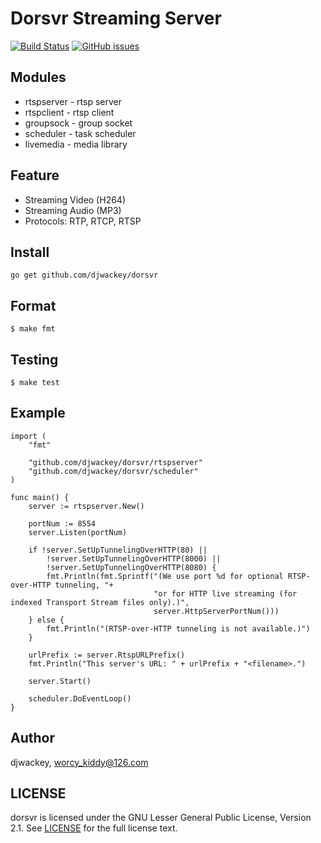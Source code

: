 Dorsvr Streaming Server
=======================

[![Build Status](https://travis-ci.org/djwackey/dorsvr.svg?branch=master)](https://travis-ci.org/djwackey/dorsvr) [![GitHub issues](https://img.shields.io/github/issues/djwackey/dorsvr.svg)](https://github.com/djwackey/dorsvr/issues)
## Modules
 * rtspserver - rtsp server
 * rtspclient - rtsp client
 * groupsock  - group socket
 * scheduler  - task scheduler
 * livemedia  - media library

## Feature
 * Streaming Video (H264)
 * Streaming Audio (MP3)
 * Protocols: RTP, RTCP, RTSP

## Install
    go get github.com/djwackey/dorsvr

## Format
    $ make fmt

## Testing
    $ make test

## Example
```golang
import (
    "fmt"

    "github.com/djwackey/dorsvr/rtspserver"
    "github.com/djwackey/dorsvr/scheduler"
)

func main() {
    server := rtspserver.New()

    portNum := 8554
    server.Listen(portNum)

    if !server.SetUpTunnelingOverHTTP(80) ||
        !server.SetUpTunnelingOverHTTP(8000) ||
        !server.SetUpTunnelingOverHTTP(8080) {
        fmt.Println(fmt.Sprintf("(We use port %d for optional RTSP-over-HTTP tunneling, "+
                                "or for HTTP live streaming (for indexed Transport Stream files only).)",
                                server.HttpServerPortNum()))
    } else {
        fmt.Println("(RTSP-over-HTTP tunneling is not available.)")
    }

    urlPrefix := server.RtspURLPrefix()
    fmt.Println("This server's URL: " + urlPrefix + "<filename>.")

    server.Start()

    scheduler.DoEventLoop()
}
```
## Author
djwackey, worcy_kiddy@126.com

## LICENSE
dorsvr is licensed under the GNU Lesser General Public License, Version 2.1. See [LICENSE](https://github.com/djwackey/dorsvr/blob/master/LICENSE) for the full license text.
